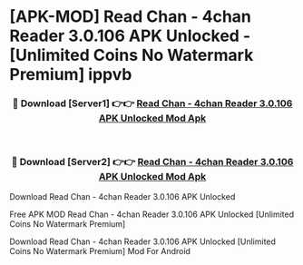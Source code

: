 # [APK-MOD] Read Chan - 4chan Reader 3.0.106 APK Unlocked - [Unlimited Coins No Watermark Premium] ippvb



<div align="center">
<h3>🔴 Download [Server1] 👉👉 <a href="https://momento.my/?title=Read_Chan_-_4chan_Reader_3.0.106_APK_Unlocked">Read Chan - 4chan Reader 3.0.106 APK Unlocked Mod Apk</a></h3><br>

<h3>🔴 Download [Server2] 👉👉 <a href="https://momento.my/?title=Read_Chan_-_4chan_Reader_3.0.106_APK_Unlocked">Read Chan - 4chan Reader 3.0.106 APK Unlocked Mod Apk</a></h3>
</div>



Download Read Chan - 4chan Reader 3.0.106 APK Unlocked 

Free APK MOD Read Chan - 4chan Reader 3.0.106 APK Unlocked [Unlimited Coins No Watermark Premium]

Download Read Chan - 4chan Reader 3.0.106 APK Unlocked [Unlimited Coins No Watermark Premium] Mod For Android
